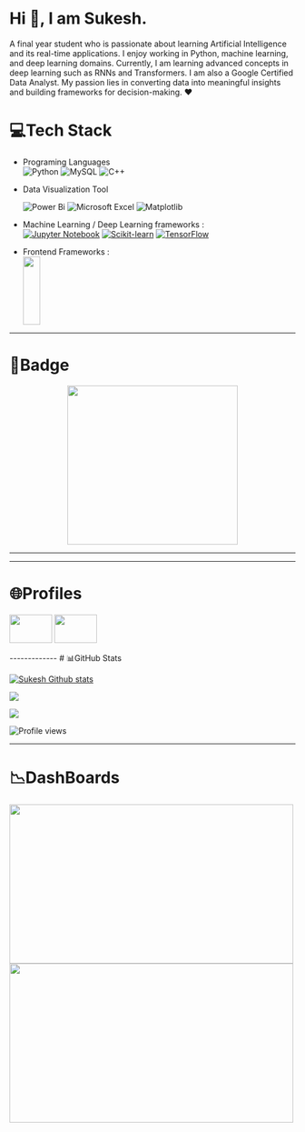 # Hi 👋, I am Sukesh.

A final year student who is passionate about learning Artificial Intelligence and its real-time applications. I enjoy working in Python, machine learning, and deep learning domains. Currently, I am learning advanced concepts in deep learning such as RNNs and Transformers. I am also a Google Certified Data Analyst. My passion lies in converting data into meaningful insights and building frameworks for decision-making. ❤️


#  💻Tech Stack

- Programing Languages   <br />
                 ![Python](https://img.shields.io/badge/python-3670A0?style=for-the-badge&logo=python&logoColor=ffdd54)  ![MySQL](https://img.shields.io/badge/mysql-%2300f.svg?style=for-the-badge&logo=mysql&logoColor=white) ![C++](https://img.shields.io/badge/c++-%2300599C.svg?style=for-the-badge&logo=c%2B%2B&logoColor=white)
                      
- Data Visualization Tool <br/>

  ![Power Bi](https://img.shields.io/badge/power_bi-F2C811?style=for-the-badge&logo=powerbi&logoColor=black)  ![Microsoft Excel](https://img.shields.io/badge/Microsoft_Excel-217346?style=for-the-badge&logo=microsoft-excel&logoColor=white)   ![Matplotlib](https://img.shields.io/badge/Matplotlib-%23ffffff.svg?style=for-the-badge&logo=Matplotlib&logoColor=black)

- Machine Learning / Deep Learning frameworks : <br />
    [![Jupyter Notebook](https://img.shields.io/badge/Jupyter-F37626.svg?&style=for-the-badge&logo=Jupyter&logoColor=white)]()
    [![Scikit-learn](https://img.shields.io/badge/scikit_learn-F7931E?style=for-the-badge&logo=scikit-learn&logoColor=white)]()
    [![TensorFlow](https://img.shields.io/badge/TensorFlow-FF6F00?style=for-the-badge&logo=tensorflow&logoColor=white)]()

- Frontend Frameworks : <br/>
 <img src="https://cdn.analyticsvidhya.com/wp-content/uploads/2021/06/39595st.jpeg" width="30" height="120"></p> 
------------
#  📛Badge
 <p align="center"><img src="https://user-images.githubusercontent.com/85696992/231519830-a67da721-c5ec-46d7-93c9-34d6d628dd6c.png" width="300" height="280"></p>

-------------

                       
-------------
# 🌐Profiles
<p><a href="https://www.linkedin.com/in/sukesh-n-d-633865204/"><img src="https://cdn.jsdelivr.net/npm/simple-icons@3.0.1/icons/linkedin.svg" width="75" height="50"></a>  <a href="https://leetcode.com/SUKESH_7/"><img src="https://user-images.githubusercontent.com/85696992/231527992-0b0ed3f9-887a-4295-8ca4-d912bf5b958e.png" width="75" height="50"></a></p>
-------------
# 📊GitHub Stats

[![Sukesh Github stats](https://github-readme-stats.vercel.app/api?username=NDSUKESH&show_icons=true&hide=contribs,prs&theme=jolly)](https://github.com/anuraghazra/github-readme-stats)

![](https://github-readme-streak-stats.herokuapp.com/?user=NDSUKESH&theme=jolly&hide_border=true)<br/>

![](https://github-readme-stats.vercel.app/api/top-langs/?username=NDSUKESH&theme=jolly&hide_border=true&include_all_commits=false&count_private=false&layout=compact)

![Profile views](https://gpvc.arturio.dev/NDSUKESH)  

-------------
# 📉DashBoards 

 <p ><img src="https://user-images.githubusercontent.com/85696992/231541774-3b375ade-9763-4da0-8cad-704d0228b70c.png" width="500" height="280">   <img src="https://user-images.githubusercontent.com/85696992/231542598-195983b8-b4aa-4766-9fd3-0fcc5dd8cd4d.png" width="500" height="280"></p>

